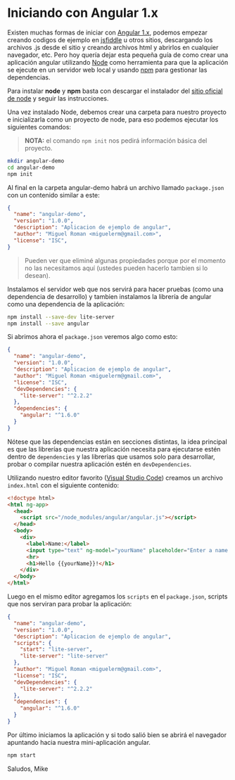 # Iniciando con Angular 1.x

Existen muchas formas de iniciar con [Angular 1.x](https://angularjs.org/),
podemos empezar creando codigos de ejemplo en
[jsfiddle](https://jsfiddle.net/miguelerm/9pus3zoc/) u otros sitios, descargando
los archivos .js desde el sitio y creando archivos html y abrirlos en cualquier
navegador, etc. Pero hoy quería dejar esta pequeña guía de como crear una
aplicación angular utilizando [Node](https://nodejs.org/en/) como herramienta
para que la aplicación se ejecute en un servidor web local y usando
[npm](https://www.npmjs.com/) para gestionar las dependencias.

Para instalar **node** y **npm** basta con descargar el instalador del [sitio
oficial de node](https://nodejs.org/en/) y seguir las instrucciones.

Una vez instalado Node, debemos crear una carpeta para nuestro proyecto e
inicializarla como un proyecto de node, para eso podemos ejecutar los siguientes
comandos:

> **NOTA:** el comando `npm init` nos pedirá información básica del proyecto.

```sh
mkdir angular-demo
cd angular-demo
npm init
```

Al final en la carpeta angular-demo habrá un archivo llamado `package.json` con
un contenido similar a este:

```json
{
  "name": "angular-demo",
  "version": "1.0.0",
  "description": "Aplicacion de ejemplo de angular",
  "author": "Miguel Roman <miguelerm@gmail.com>",
  "license": "ISC",
}
```

> Pueden ver que eliminé algunas propiedades porque por el momento no las
> necesitamos aquí (ustedes pueden hacerlo tambien si lo desean).

Instalamos el servidor web que nos servirá para hacer pruebas (como una
dependencia de desarrollo) y tambien instalamos la librería de angular como una
dependencia de la aplicación:

```sh
npm install --save-dev lite-server
npm install --save angular
```

Si abrimos ahora el `package.json` veremos algo como esto:

```json
{
  "name": "angular-demo",
  "version": "1.0.0",
  "description": "Aplicacion de ejemplo de angular",
  "author": "Miguel Roman <miguelerm@gmail.com>",
  "license": "ISC",
  "devDependencies": {
    "lite-server": "^2.2.2"
  },
  "dependencies": {
    "angular": "^1.6.0"
  }
}
```

Nótese que las dependencias están en secciones distintas, la idea principal es
que las librerías que nuestra aplicación necesita para ejecutarse estén dentro
de `dependencies` y las librerias que usamos solo para desarrollar, probar o
compilar nuestra aplicación estén en `devDependencies`.

Utilizando nuestro editor favorito ([Visual Studio
Code](https://code.visualstudio.com/)) creamos un archivo `index.html` con el
siguiente contenido:

```html
<!doctype html>
<html ng-app>
  <head>
    <script src="/node_modules/angular/angular.js"></script>
  </head>
  <body>
    <div>
      <label>Name:</label>
      <input type="text" ng-model="yourName" placeholder="Enter a name here">
      <hr>
      <h1>Hello {{yourName}}!</h1>
    </div>
  </body>
</html>
```

Luego en el mismo editor agregamos los `scripts` en el `package.json`, scripts
que nos serviran para probar la aplicación:

```json
{
  "name": "angular-demo",
  "version": "1.0.0",
  "description": "Aplicacion de ejemplo de angular",
  "scripts": {
    "start": "lite-server",
    "lite-server": "lite-server"
  },
  "author": "Miguel Roman <miguelerm@gmail.com>",
  "license": "ISC",
  "devDependencies": {
    "lite-server": "^2.2.2"
  },
  "dependencies": {
    "angular": "^1.6.0"
  }
}
```

Por último iniciamos la aplicación y si todo salió bien se abrirá el navegador
apuntando hacia nuestra mini-aplicación angular.

```sh
npm start
```

Saludos, Mike
